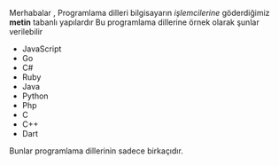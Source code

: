 Merhabalar , 
Programlama dilleri bilgisayarın *işlemcilerine* göderdiğimiz **metin** tabanlı yapılardır
Bu programlama dillerine örnek olarak şunlar verilebilir

- JavaScript
- Go
- C#
- Ruby
- Java
- Python
- Php
- C
- C++
- Dart

Bunlar programlama dillerinin sadece birkaçıdır.